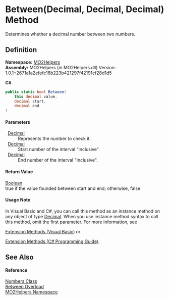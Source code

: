 # Between(Decimal, Decimal, Decimal) Method


Determines whether a decimal number between two numbers.



## Definition
**Namespace:** <a href="bf0167f1-4967-5ff5-f4a0-31ea501661d0">MO2Helpers</a>  
**Assembly:** MO2Helpers (in MO2Helpers.dll) Version: 1.0.1+2671a1a2efefc16b223b421297f42191cf28d1d5

**C#**
``` C#
public static bool Between(
	this decimal value,
	decimal start,
	decimal end
)
```



#### Parameters
<dl><dt>  <a href="https://learn.microsoft.com/dotnet/api/system.decimal" target="_blank" rel="noopener noreferrer">Decimal</a></dt><dd>Represents the number to check it.</dd><dt>  <a href="https://learn.microsoft.com/dotnet/api/system.decimal" target="_blank" rel="noopener noreferrer">Decimal</a></dt><dd>Start number of the interval "Inclusive".</dd><dt>  <a href="https://learn.microsoft.com/dotnet/api/system.decimal" target="_blank" rel="noopener noreferrer">Decimal</a></dt><dd>End number of the interval "Inclusive".</dd></dl>

#### Return Value
<a href="https://learn.microsoft.com/dotnet/api/system.boolean" target="_blank" rel="noopener noreferrer">Boolean</a>  
true if the value founded between start and end; otherwise, false

#### Usage Note
In Visual Basic and C#, you can call this method as an instance method on any object of type <a href="https://learn.microsoft.com/dotnet/api/system.decimal" target="_blank" rel="noopener noreferrer">Decimal</a>. When you use instance method syntax to call this method, omit the first parameter. For more information, see <a href="https://docs.microsoft.com/dotnet/visual-basic/programming-guide/language-features/procedures/extension-methods" target="_blank" rel="noopener noreferrer">

Extension Methods (Visual Basic)</a> or <a href="https://docs.microsoft.com/dotnet/csharp/programming-guide/classes-and-structs/extension-methods" target="_blank" rel="noopener noreferrer">

Extension Methods (C# Programming Guide)</a>.

## See Also


#### Reference
<a href="8873b90f-a447-b3b1-a07b-e80b35a4b0dd">Numbers Class</a>  
<a href="f336c84e-ddb8-8ceb-9896-d2886568582d">Between Overload</a>  
<a href="bf0167f1-4967-5ff5-f4a0-31ea501661d0">MO2Helpers Namespace</a>  
